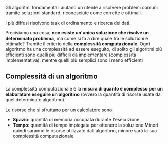 Gli algoritmi fondamentali aiutano un utente a risolvere problemi comuni tramite soluzioni standard, riconosciute come corrette e ottimali.

I più diffusi risolvono task di ordinamento e ricerca dei dati.

Precisiamo una cosa, **non esiste un'unica soluzione che risolve un determinato problema**, ma come si fa a dire quale tra le soluzioni è ottimale? Tramite il criterio della **complessità computazionale**.
Ogni algoritmo ha una complessità ad essere eseguito, di solito gli algoritmi più efficienti sono quelli più difficili da implementare (complessità implementativa), mentre quelli più semplici sono i meno efficienti
## Complessità di un algoritmo
La complessità computazionale è la **misura di quanto è complesso per un elaboratore eseguire un algoritmo** (ovvero la quantità di risorse usate da quel determinato algoritmo).

Le risorse che si sfruttano per un calcolatore sono:
- **Spazio**: quantità di memoria occupata durante l'esecuzione
- **Tempo**: quantità di tempo impiegata per ottenere la soluzione
Minori quindi saranno le risorse utilizzate dall'algoritmo, minore sarà la sua complessità computazionale
###